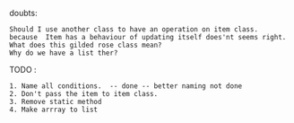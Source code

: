 doubts:

    Should I use another class to have an operation on item class.
    because  Item has a behaviour of updating itself does'nt seems right.
    What does this gilded rose class mean?
    Why do we have a list ther?


TODO :

    1. Name all conditions.  -- done -- better naming not done
    2. Don't pass the item to item class.
    3. Remove static method
    4. Make arrray to list
